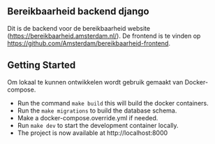 
## Bereikbaarheid backend django
Dit is de backend voor de bereikbaarheid website (https://bereikbaarheid.amsterdam.nl/). 
De frontend is te vinden op https://github.com/Amsterdam/bereikbaarheid-frontend.

## Getting Started
Om lokaal te kunnen ontwikkelen wordt gebruik gemaakt van Docker-compose. 

- Run the command `make build` this will build the docker containers. 
- Run the `make migrations` to build the database schema.
- Make a docker-compose.override.yml if needed.
- Run `make dev` to start the development container locally.
- The project is now available at http://localhost:8000
